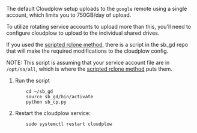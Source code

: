 The default Cloudplow setup uploads to the `google` remote using a single account, which limits you to 750GB/day of upload.

To utilize rotating service accounts to upload more than this, you'll need to configure cloudplow to upload to the individual shared drives.

If you used the [scripted rclone method](rclone-manual.md), there is a script in the sb_gd repo that will make the required modifications to the cloudplow config.

NOTE: This script is assuming that your service account file are in `/opt/sa/all`, which is where the [scripted rclone method](rclone-manual.md) puts them.

1. Run the script

    ```
        cd ~/sb_gd
        source sb_gd/bin/activate
        python sb_cp.py
    ```

2. Restart the cloudplow service:

    ```
        sudo systemctl restart cloudplow
    ```
